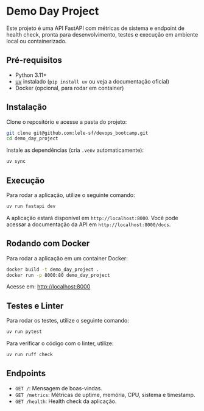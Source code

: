 # Demo Day Project

Este projeto é uma API FastAPI com métricas de sistema e endpoint de health check, pronta para desenvolvimento, testes e execução em ambiente local ou containerizado.

## Pré-requisitos

- Python 3.11+
- [uv](https://github.com/astral-sh/uv) instalado (`pip install uv` ou veja a documentação oficial)
- Docker (opcional, para rodar em container)

## Instalação

Clone o repositório e acesse a pasta do projeto:
```sh
git clone git@github.com:lele-sf/devops_bootcamp.git
cd demo_day_project
```

Instale as dependências  (cria `.venv` automaticamente):
```sh
uv sync
```

## Execução

Para rodar a aplicação, utilize o seguinte comando:
```sh
uv run fastapi dev
```

A aplicação estará disponível em `http://localhost:8000`. Você pode acessar a documentação da API em `http://localhost:8000/docs`.

## Rodando com Docker

Para rodar a aplicação em um container Docker:

```sh
docker build -t demo_day_project .
docker run -p 8000:80 demo_day_project
```

Acesse em: [http://localhost:8000](http://localhost:8000)

## Testes e Linter

Para rodar os testes, utilize o seguinte comando:
```sh
uv run pytest
```

Para verificar o código com o linter, utilize:
```sh
uv run ruff check
```

## Endpoints

- `GET /`: Mensagem de boas-vindas.
- `GET /metrics`: Métricas de uptime, memória, CPU, sistema e timestamp.
- `GET /health`: Health check da aplicação.